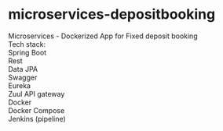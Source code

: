 # microservices-depositbooking

Microservices - Dockerized App for Fixed deposit booking<br>
Tech stack:<br>
Spring Boot<br>
Rest<br>
Data JPA<br>
Swagger<br>
Eureka<br>
Zuul API gateway<br>
Docker<br>
Docker Compose<br>
Jenkins (pipeline)
